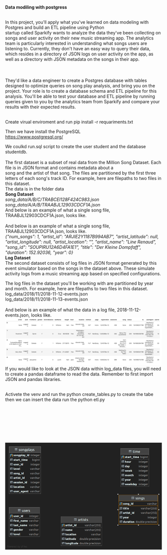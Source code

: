 **Data modiling with postgress**

<br>
In this project, you'll apply what you've learned on data modeling with Postgres and build an ETL pipeline using Python

<br>
 startup called Sparkify wants to analyze the data they've been collecting on songs and user activity on their new music streaming app. The analytics team is particularly interested in understanding what songs users are listening to. Currently, they don't have an easy way to query their data, which resides in a directory of JSON logs on user activity on the app, as well as a directory with JSON metadata on the songs in their app.
<br><br><br><br>
They'd like a data engineer to create a Postgres database with tables designed to optimize queries on song play analysis, and bring you on the project. Your role is to create a database schema and ETL pipeline for this analysis. You'll be able to test your database and ETL pipeline by running queries given to you by the analytics team from Sparkify and compare your results with their expected results.
<br>
<br>

Create virual enviroment and run
pip install -r requariments.txt

Then we have install the PostgreSQL <br>
https://www.postgresql.org/
<br>

We coulkd  run.sql  script to create  the user student and the database studentdb.
<br>
<br>
The first dataset is a subset of real data from the Million Song Dataset. Each file is in JSON format and contains metadata about a 
<br>song and the artist of that song. The files are partitioned by the first three letters of each song's track ID. For example, here are filepaths to two files in this dataset.
<br>
The data is in the folder data
<br>
**Song Dataset**
<br>
_song_data/A/B/C/TRABCEI128F424C983.json <br>
song_data/A/A/B/TRAABJL12903CDCF1A.json_
<br>
And below is an example of what a single song file, TRAABJL12903CDCF1A.json, looks like. <br>
<br>
And below is an example of what a single song file, TRAABJL12903CDCF1A.json, looks like.
<br>
_{"num_songs": 1, "artist_id": "ARJIE2Y1187B994AB7", "artist_latitude": null, "artist_longitude": null, "artist_location": "", "artist_name": "Line Renaud", "song_id": "SOUPIRU12A6D4FA1E1", "title": "Der Kleine Dompfaff", "duration": 152.92036, "year": 0}_
<br>
**Log Dataset**
<br>
The second dataset consists of log files in JSON format generated by this event simulator based on the songs in the dataset above. These simulate activity logs from a music streaming app based on specified configurations.

The log files in the dataset you'll be working with are partitioned by year and month. For example, here are filepaths to two files in this dataset.
<br>
log_data/2018/11/2018-11-12-events.json <br>
log_data/2018/11/2018-11-13-events.json<br> 
<br>
And below is an example of what the data in a log file, 2018-11-12-events.json, looks like.
<br>
![](log-data.png?raw=true)
<br>
If you would like to look at the JSON data within log_data files, you will need to create a pandas dataframe to read the data. Remember to first import JSON and pandas libraries.
<br>
<br>

Activete the venv
and run the python create_tables.py  to create the tabe
then we can insert the data run the
 python etl.py 

<br>
<br>
<br>
<br>
<br>
<br>






![](artists.png?raw=true)